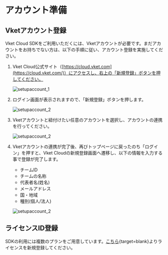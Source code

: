 # アカウント準備

## Vketアカウント登録

Vket Cloud SDKをご利用いただくには、Vketアカウントが必要です。まだアカウントをお持ちでない方は、以下の手順に従い、アカウント登録を実施してください。

1. Vket Cloud公式サイト（[https://cloud.vket.com](https://cloud.vket.com/)）にアクセスし、右上の「新規登録」ボタンを押してください。

    ![setupaccount_1](./img/setupaccount_1.ja.jpg)

1. ログイン画面が表示されますので、「新規登録」ボタンを押します。

    ![setupaccount_2](./img/setupaccount_2.ja.jpg)

1. Vketアカウントと紐付けたい任意のアカウントを選択し、アカウントの連携を行ってください。

    ![setupaccount_2](./img/setupaccount_3.ja.jpg)

1. Vketアカウントの連携が完了後、再びトップページに戻ったのち「ログイン」を押すと、Vket Cloudの新規登録画面へ遷移し、以下の情報を入力する事で登録が完了します。

    - チームID
    - チームの名称
    - 代表者名(姓名)
    - メールアドレス
    - 国・地域
    - 種別(個人/法人)

    ![setupaccount_2](./img/setupaccount_4.ja.jpg)


## ライセンスID登録

SDKの利用には複数のプランをご用意しています。[こちら](https://cloud.vket.com/#howto){target=blank}よりライセンスを新規登録してください。